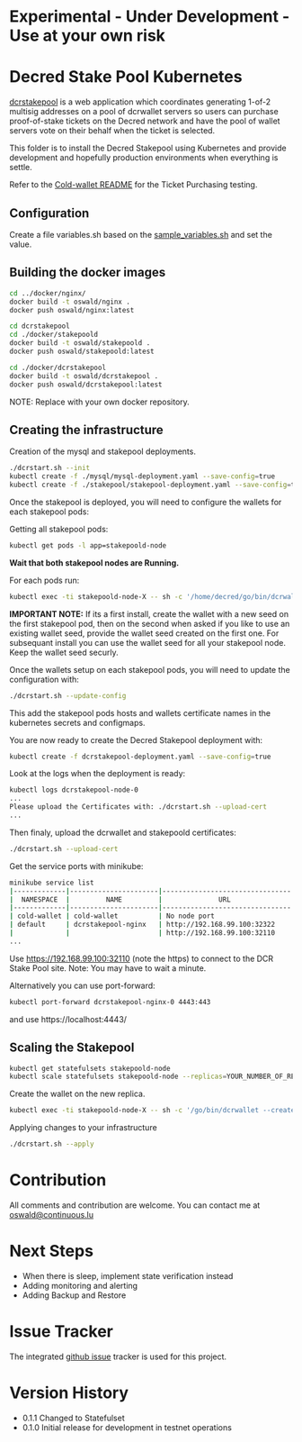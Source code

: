 # **Experimental - Under Development - Use at your own risk**

# Decred Stake Pool Kubernetes

[dcrstakepool](https://github.com/decred/dcrstakepool) is a web application which coordinates generating 1-of-2 multisig addresses on a pool of dcrwallet servers so users can purchase proof-of-stake tickets on the Decred network and have the pool of wallet servers vote on their behalf when the ticket is selected.

This folder is to install the Decred Stakepool using Kubernetes and provide development and hopefully production environments when everything is settle.

Refer to the [Cold-wallet README](https://github.com/oswaldderiemaecker/dcrstakepool-k8s/blob/master/cold-wallet/README.md) for the Ticket Purchasing testing.

## Configuration

Create a file variables.sh based on the [sample_variables.sh](https://github.com/oswaldderiemaecker/dcrstakepool-k8s/blob/master/dcrstakepool/sample_variables.sh) and set the value.

## Building the docker images

```bash
cd ../docker/nginx/
docker build -t oswald/nginx .
docker push oswald/nginx:latest

cd dcrstakepool
cd ./docker/stakepoold
docker build -t oswald/stakepoold .
docker push oswald/stakepoold:latest

cd ./docker/dcrstakepool
docker build -t oswald/dcrstakepool .
docker push oswald/dcrstakepool:latest
```

NOTE: Replace with your own docker repository.

## Creating the infrastructure

Creation of the mysql and stakepool deployments.

```bash
./dcrstart.sh --init
kubectl create -f ./mysql/mysql-deployment.yaml --save-config=true
kubectl create -f ./stakepool/stakepool-deployment.yaml --save-config=true
```

Once the stakepool is deployed, you will need to configure the wallets for each stakepool pods:

Getting all stakepool pods:
```bash
kubectl get pods -l app=stakepoold-node
```

**Wait that both stakepool nodes are Running.**

For each pods run:
```bash
kubectl exec -ti stakepoold-node-X -- sh -c '/home/decred/go/bin/dcrwallet --create $TESTNET'
```

**IMPORTANT NOTE:** If its a first install, create the wallet with a new seed on the first stakepool pod, then on the second when asked if you like to use an existing wallet seed, provide the wallet seed created on the first one. For subsequant install you can use the wallet seed for all your stakepool node. Keep the wallet seed securly.

Once the wallets setup on each stakepool pods, you will need to update the configuration with:

```bash
./dcrstart.sh --update-config
```

This add the stakepool pods hosts and wallets certificate names in the kubernetes secrets and configmaps.

You are now ready to create the Decred Stakepool deployment with:

```bash
kubectl create -f dcrstakepool-deployment.yaml --save-config=true
```

Look at the logs when the deployment is ready:

```bash
kubectl logs dcrstakepool-node-0
...
Please upload the Certificates with: ./dcrstart.sh --upload-cert
...
```
Then finaly, upload the dcrwallet and stakepoold certificates:

```bash
./dcrstart.sh --upload-cert
```

Get the service ports with minikube:

```bash
minikube service list
|-------------|----------------------|--------------------------------|
|  NAMESPACE  |         NAME         |              URL               |
|-------------|----------------------|--------------------------------|
| cold-wallet | cold-wallet          | No node port                   |
| default     | dcrstakepool-nginx   | http://192.168.99.100:32322    |
|             |                      | http://192.168.99.100:32110    |
...
```

Use https://192.168.99.100:32110 (note the https) to connect to the DCR Stake Pool site.
Note: You may have to wait a minute.

Alternatively you can use port-forward:

```bash
kubectl port-forward dcrstakepool-nginx-0 4443:443
```

and use https://localhost:4443/

## Scaling the Stakepool

```bash
kubectl get statefulsets stakepoold-node
kubectl scale statefulsets stakepoold-node --replicas=YOUR_NUMBER_OF_REPLICAS
```

Create the wallet on the new replica.

```bash
kubectl exec -ti stakepoold-node-X -- sh -c '/go/bin/dcrwallet --create $TESTNET'
```

Applying changes to your infrastructure

```bash
./dcrstart.sh --apply
```

# Contribution

All comments and contribution are welcome. You can contact me at oswald@continuous.lu

# Next Steps

* When there is sleep, implement state verification instead
* Adding monitoring and alerting
* Adding Backup and Restore

# Issue Tracker

The integrated [github issue](https://github.com/oswaldderiemaecker/dcrstakepool-k8s/issues) tracker is used for this project.

# Version History

* 0.1.1  Changed to Statefulset
* 0.1.0  Initial release for development in testnet operations
